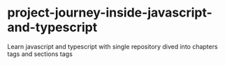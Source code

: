 # project-journey-inside-javascript-and-typescript
Learn javascript and typescript with single repository dived into chapters tags and sections tags
